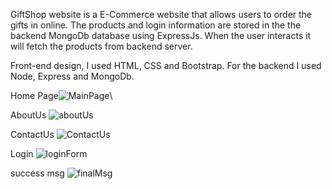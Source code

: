 GiftShop website is a E-Commerce website that allows users to order the gifts in online. The products and login information are stored in the the backend MongoDb database using ExpressJs. When the user interacts it will fetch the products from backend server.

Front-end design, I used HTML, CSS and Bootstrap. For the backend I used Node, Express and MongoDb.


Home Page![MainPage](https://user-images.githubusercontent.com/99300210/166339325-f0b7b12c-fb22-49e6-9753-2e3f58f0c1c2.png)\\

AboutUs ![aboutUs](https://user-images.githubusercontent.com/99300210/176987557-9ffa1459-2c94-4828-9d50-610e4205bfab.png)


ContactUs ![ContactUs](https://user-images.githubusercontent.com/99300210/176987501-1de75db7-3f7a-46fa-ba0f-908cb6d1cfad.png)

Login ![loginForm](https://user-images.githubusercontent.com/99300210/176987513-4d0e94e0-81c2-4663-a6ed-4ce8bc2a95bc.png)

success msg ![finalMsg](https://user-images.githubusercontent.com/99300210/176987569-26290852-7cf3-4ec9-b779-fd117c28b322.png)


